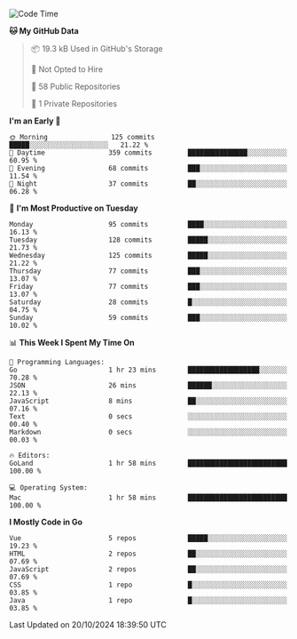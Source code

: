 <!--START_SECTION:waka-->
![Code Time](http://img.shields.io/badge/Code%20Time-1%2C307%20hrs%2054%20mins-blue)

**🐱 My GitHub Data** 

> 📦 19.3 kB Used in GitHub's Storage 
 > 
> 🚫 Not Opted to Hire
 > 
> 📜 58 Public Repositories 
 > 
> 🔑 1 Private Repositories 
 > 
**I'm an Early 🐤** 

```text
🌞 Morning                125 commits         █████░░░░░░░░░░░░░░░░░░░░   21.22 % 
🌆 Daytime                359 commits         ███████████████░░░░░░░░░░   60.95 % 
🌃 Evening                68 commits          ███░░░░░░░░░░░░░░░░░░░░░░   11.54 % 
🌙 Night                  37 commits          ██░░░░░░░░░░░░░░░░░░░░░░░   06.28 % 
```
📅 **I'm Most Productive on Tuesday** 

```text
Monday                   95 commits          ████░░░░░░░░░░░░░░░░░░░░░   16.13 % 
Tuesday                  128 commits         █████░░░░░░░░░░░░░░░░░░░░   21.73 % 
Wednesday                125 commits         █████░░░░░░░░░░░░░░░░░░░░   21.22 % 
Thursday                 77 commits          ███░░░░░░░░░░░░░░░░░░░░░░   13.07 % 
Friday                   77 commits          ███░░░░░░░░░░░░░░░░░░░░░░   13.07 % 
Saturday                 28 commits          █░░░░░░░░░░░░░░░░░░░░░░░░   04.75 % 
Sunday                   59 commits          ███░░░░░░░░░░░░░░░░░░░░░░   10.02 % 
```


📊 **This Week I Spent My Time On** 

```text
💬 Programming Languages: 
Go                       1 hr 23 mins        ██████████████████░░░░░░░   70.28 % 
JSON                     26 mins             ██████░░░░░░░░░░░░░░░░░░░   22.13 % 
JavaScript               8 mins              ██░░░░░░░░░░░░░░░░░░░░░░░   07.16 % 
Text                     0 secs              ░░░░░░░░░░░░░░░░░░░░░░░░░   00.40 % 
Markdown                 0 secs              ░░░░░░░░░░░░░░░░░░░░░░░░░   00.03 % 

🔥 Editors: 
GoLand                   1 hr 58 mins        █████████████████████████   100.00 % 

💻 Operating System: 
Mac                      1 hr 58 mins        █████████████████████████   100.00 % 
```

**I Mostly Code in Go** 

```text
Vue                      5 repos             █████░░░░░░░░░░░░░░░░░░░░   19.23 % 
HTML                     2 repos             ██░░░░░░░░░░░░░░░░░░░░░░░   07.69 % 
JavaScript               2 repos             ██░░░░░░░░░░░░░░░░░░░░░░░   07.69 % 
CSS                      1 repo              █░░░░░░░░░░░░░░░░░░░░░░░░   03.85 % 
Java                     1 repo              █░░░░░░░░░░░░░░░░░░░░░░░░   03.85 % 
```




 Last Updated on 20/10/2024 18:39:50 UTC
<!--END_SECTION:waka-->
